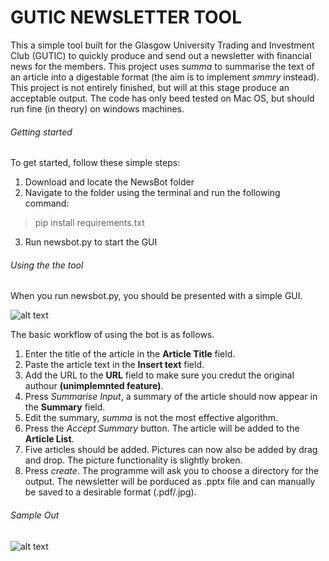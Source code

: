 # GUTIC NEWSLETTER TOOL

This a simple tool built for the Glasgow University Trading and Investment Club (GUTIC) to quickly produce and send out a newsletter with financial news for the members. This project uses *summa* to summarise the text of an article into a digestable format (the aim is to implement *smmry* instead). This project is not entirely finished, but will at this stage produce an acceptable output. The code has only beed tested on Mac OS, but should run fine (in theory) on windows machines.

###### Getting started
To get started, follow these simple steps:

1. Download and locate the NewsBot folder
2. Navigate to the folder using the terminal and run the following command:
> pip install requirements.txt
3. Run newsbot.py to start the GUI



###### Using the the tool
When you run newsbot.py, you should be presented with a simple GUI. 

![alt text](https://i.imgur.com/DXYFLto.png)


The basic workflow of using the bot is as follows.
1. Enter the title of the article in the **Article Title** field.
2. Paste the article text in the **Insert text** field. 
3. Add the URL to the **URL** field to make sure you credut the original authour **(unimplemnted feature)**.
4. Press *Summarise Input*, a summary of the article should now appear in the **Summary** field.
5. Edit the summary, *summa* is not the most effective algorithm. 
6. Press the *Accept Summary* button. The article will be added to the **Article List**.
7. Five articles should be added. Pictures can now also be added by drag and drop. The picture functionality is slightly broken.
8. Press *create*. The programme will ask you to choose a directory for the output. The newsletter will be porduced as .pptx file and can manually be saved to a desirable format (.pdf/.jpg).

###### Sample Out
![alt text](https://i.imgur.com/l856sMN.png)






